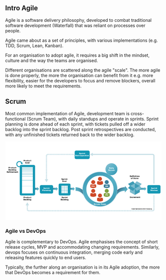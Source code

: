 ## Intro Agile

Agile is a software delivery philosophy, developed to combat traditional software development (Waterfall) that was reliant on processes over people.

Agile came about as a set of principles, with various implementations (e.g. TDD, Scrum, Lean, Kanban).

For an organisation to adopt agile, it requires a big shift in the mindset, culture and the way the teams are organised.

Different organisations are scattered along the agile "scale". The more agile is done properly, the more the organisation can benefit from it e.g. more flexibility, easier for the developers to focus and remove blockers, overall more likely to meet the requirements.

## Scrum

Most common implementation of Agile, development team is cross-functional (Scrum Team), with daily standups and operate in sprints. Sprint planning is done ahead of each sprint, with tickets pulled off a wider backlog into the sprint backlog. Post sprint retrospectives are conducted, with any unfinished tickets returned back to the wider backlog.

![Scrum Framework](../images/scrum-framework-9.29.23.png)

### Agile vs DevOps

Agile is complementary to DevOps. Agile emphasises the concept of short release cycles, MVP and accommodating changing requirements. Similarly, devops focuses on continuous integration, merging code early and releasing features quickly to end users.

Typically, the further along an organisation is in its Agile adoption, the more that DevOps becomes a requirement for them.